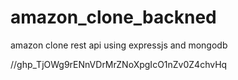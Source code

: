 # amazon_clone_backned
amazon clone rest api using expressjs and mongodb




//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